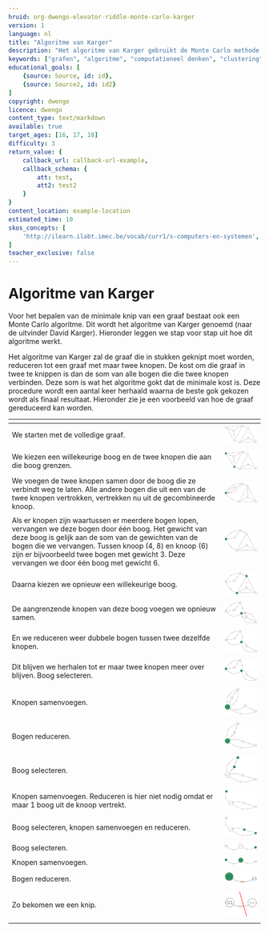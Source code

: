 ```yaml
---
hruid: org-dwengo-elevator-riddle-monte-carlo-karger
version: 1
language: nl
title: "Algoritme van Karger"
description: "Het algoritme van Karger gebruikt de Monte Carlo methode om tot een oplosing te komen."
keywords: ["grafen", "algoritme", "computationeel denken", "clustering", "datastructuur", "monte carlo", "python", "karger"]
educational_goals: [
    {source: Source, id: id}, 
    {source: Source2, id: id2}
]
copyright: dwengo
licence: dwengo
content_type: text/markdown
available: true
target_ages: [16, 17, 18]
difficulty: 3
return_value: {
    callback_url: callback-url-example,
    callback_schema: {
        att: test,
        att2: test2
    }
}
content_location: example-location
estimated_time: 10
skos_concepts: [
    'http://ilearn.ilabt.imec.be/vocab/curr1/s-computers-en-systemen', 
]
teacher_exclusive: false
---
```


# Algoritme van Karger

Voor het bepalen van de minimale knip van een graaf bestaat ook een Monte Carlo algoritme. Dit wordt het algoritme van Karger genoemd (naar de uitvinder David Karger). Hieronder leggen we stap voor stap uit hoe dit algoritme werkt.

Het algoritme van Karger zal de graaf die in stukken geknipt moet worden, reduceren tot een graaf met maar twee knopen. De kost om die graaf in twee te knippen is dan de som van alle bogen die die twee knopen verbinden. Deze som is wat het algoritme gokt dat de minimale kost is. Deze procedure wordt een aantal keer herhaald waarna de beste gok gekozen wordt als finaal resultaat. Hieronder zie je een voorbeeld van hoe de graaf gereduceerd kan worden.

| <div style="width:290px"></div> |  |
| - | -- |
| We starten met de volledige graaf. | ![Karger stap 1](embed/karger1.png "Stap 1") |
|  |  |
| We kiezen een willekeurige boog en de twee knopen die aan die boog grenzen. | ![Karger stap 2](embed/karger2.png "Stap 2.") |
|  |  |
| We voegen de twee knopen samen door de boog die ze verbindt weg te laten. Alle andere bogen die uit een van de twee knopen vertrokken, vertrekken nu uit de gecombineerde knoop. | ![Karger stap 3](embed/karger3.png "Stap 3.") |
|  |  |
| Als er knopen zijn waartussen er meerdere bogen lopen, vervangen we deze bogen door één boog. Het gewicht van deze boog is gelijk aan de som van de gewichten van de bogen die we vervangen. Tussen knoop (4, 8) en knoop (6) zijn er bijvoorbeeld twee bogen met gewicht 3. Deze vervangen we door één boog met gewicht 6. | ![Karger stap 4](embed/karger4.png "Stap 4.") |
|  |  |
| Daarna kiezen we opnieuw een willekeurige boog. | ![Karger stap 6](embed/karger6.png "Stap 6.") |
|  |  |
| De aangrenzende knopen van deze boog voegen we opnieuw samen. | ![Karger stap 7](embed/karger7.png "Stap 7.") |
|  |  |
| En we reduceren weer dubbele bogen tussen twee dezelfde knopen. | ![Karger stap ](embed/karger8.png "Stap 8.") |
|  |  |
| Dit blijven we herhalen tot er maar twee knopen meer over blijven. Boog selecteren. | ![Karger stap 8](embed/karger9.png "Stap 8.") |
|  |  |
| Knopen samenvoegen. | ![Karger stap 9](embed/karger10.png "Stap 9.") |
|  |  |
| Bogen reduceren. | ![Karger stap 10](embed/karger11.png "Stap 10.") |
|  |  |
| Boog selecteren. | ![Karger stap 11](embed/karger12.png "Stap 11.") |
|  |  |
| Knopen samenvoegen. Reduceren is hier niet nodig omdat er maar 1 boog uit de knoop vertrekt. | ![Karger stap 12](embed/karger13.png "Stap 12.") |
|  |  |
| Boog selecteren, knopen samenvoegen en reduceren. | ![Karger stap 13](embed/karger14.png "Stap 13.") |
|  |  |
| Boog selecteren. | ![Karger stap 14](embed/karger15.png "Stap 14.") |
|  |  |
| Knopen samenvoegen. | ![Karger stap 15](embed/karger16.png "Stap 15.") |
|  |  |
| Bogen reduceren. | ![Karger stap 16](embed/karger17.png "Stap 16.") |
|  |  |
| Zo bekomen we een knip. | ![Karger stap 17](embed/karger18.png "Stap 17.") |
|  |  |